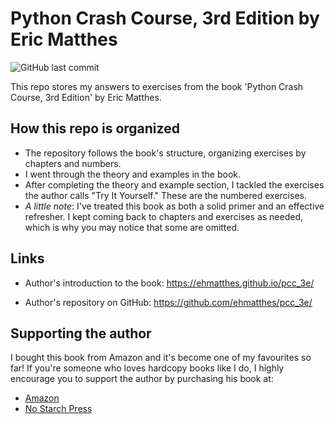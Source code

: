 # Python Crash Course, 3rd Edition by Eric Matthes

![GitHub last commit](https://img.shields.io/github/last-commit/longnca/Python-Crash-Course-3e-Matthes)

This repo stores my answers to exercises from the book 'Python Crash Course, 3rd Edition' by Eric Matthes.

## How this repo is organized

- The repository follows the book's structure, organizing exercises by chapters and numbers.
- I went through the theory and examples in the book.
- After completing the theory and example section, I tackled the exercises the author calls "Try It Yourself." These are the numbered exercises.
- *A little note*: I've treated this book as both a solid primer and an effective refresher. I kept coming back to chapters and exercises  as needed, which is why you may notice that some are omitted.

## Links

- Author's introduction to the book: 
https://ehmatthes.github.io/pcc_3e/ 

- Author's repository on GitHub: https://github.com/ehmatthes/pcc_3e/ 

## Supporting the author

I bought this book from Amazon and it's become one of my favourites so far! If you're someone who loves hardcopy books like I do, I highly encourage you to support the author by purchasing his book at:

- [Amazon](https://www.amazon.ca/Python-Crash-Course-Eric-Matthes/dp/1718502702)
- [No Starch Press](https://nostarch.com/python-crash-course-3rd-edition)